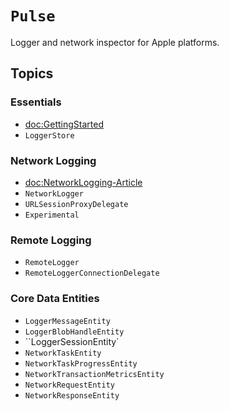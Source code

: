 # ``Pulse``

Logger and network inspector for Apple platforms.

## Topics

### Essentials

- <doc:GettingStarted>
- ``LoggerStore``

### Network Logging

- <doc:NetworkLogging-Article>
- ``NetworkLogger``
- ``URLSessionProxyDelegate``
- ``Experimental``

### Remote Logging

- ``RemoteLogger``
- ``RemoteLoggerConnectionDelegate``

### Core Data Entities

- ``LoggerMessageEntity``
- ``LoggerBlobHandleEntity``
- ``LoggerSessionEntity`
- ``NetworkTaskEntity``
- ``NetworkTaskProgressEntity``
- ``NetworkTransactionMetricsEntity``
- ``NetworkRequestEntity``
- ``NetworkResponseEntity``
